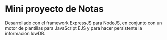 # Mini proyecto de Notas

Desarrollado con el framework ExpressJS para NodeJS, en conjunto con un motor de plantillas para JavaScript EJS y para hacer persistente la información lowDB.
